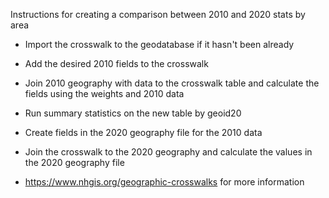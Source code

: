 Instructions for creating a comparison between 2010 and 2020 stats by area

- Import the crosswalk to the geodatabase if it hasn't been already
- Add the desired 2010 fields to the crosswalk
- Join 2010 geography with data to the crosswalk table and calculate the fields using the weights and 2010 data
- Run summary statistics on the new table by geoid20
- Create fields in the 2020 geography file for the 2010 data
- Join the crosswalk to the 2020 geography and calculate the values in the 2020 geography file

- https://www.nhgis.org/geographic-crosswalks for more information
